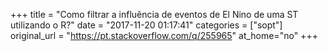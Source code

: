 +++
title = "Como filtrar a influência de eventos de El Nino de uma ST utilizando o R?"
date = "2017-11-20 01:17:41"
categories = ["sopt"]
original_url = "https://pt.stackoverflow.com/q/255965"
at_home="no"
+++

